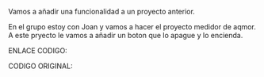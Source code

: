 Vamos a añadir una funcionalidad a un proyecto anterior.

En el grupo estoy con Joan y vamos a hacer el proyecto medidor de aqmor. A este pryecto le vamos a añadir un boton que lo apague y lo encienda.

ENLACE CODIGO:

CODIGO ORIGINAL:


